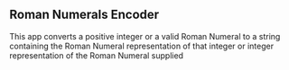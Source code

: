 ## Roman Numerals Encoder

This app converts a positive integer or a valid Roman Numeral to a string containing the Roman Numeral representation of that integer or integer representation of the Roman Numeral supplied